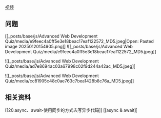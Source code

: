 [视频](https://tongyi.aliyun.com/efficiency/doc/transcripts/2yjoqzb4rdp8q68l?source=2)

## 问题
[[_posts/base/js/Advanced Web Development Quiz/media/e9feec4a0ff5e3e18beac17eaf122572_MD5.jpeg|Open: Pasted image 20250120154905.png]]
![[_posts/base/js/Advanced Web Development Quiz/media/e9feec4a0ff5e3e18beac17eaf122572_MD5.jpeg]]

![[_posts/base/js/Advanced Web Development Quiz/media/ad7e8694ac03a67998c02f9d244a42ac_MD5.jpeg]]

![[_posts/base/js/Advanced Web Development Quiz/media/cc81905c48c0ae763c7bea1428b8c76a_MD5.jpeg]]

## 相关资料
[[20.async、await-使用同步的方式去写异步代码]]
[[async & await]]


